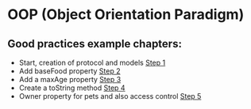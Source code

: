 # OOP (Object Orientation Paradigm)

## Good practices example chapters:
- Start, creation of protocol and models [Step 1](https://github.com/ProDigi-Developement/bootcamp/tree/oop/swift-1-good-practices)
- Add baseFood property [Step 2](https://github.com/ProDigi-Developement/bootcamp/tree/oop/swift-2-good-practices)
- Add a maxAge property [Step 3](https://github.com/ProDigi-Developement/bootcamp/tree/oop/swift-3-good-practices)
- Create a toString method [Step 4](https://github.com/ProDigi-Developement/bootcamp/tree/oop/swift-4-good-practices)
- Owner property for pets and also access control [Step 5](https://github.com/ProDigi-Developement/bootcamp/tree/oop/swift-5-good-practices)
